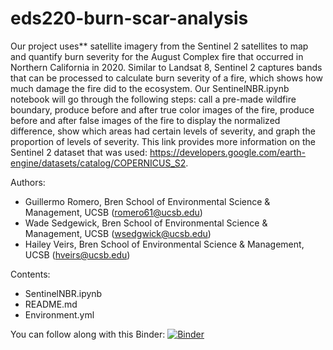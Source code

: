 # eds220-burn-scar-analysis

Our project uses** satellite imagery from the Sentinel 2 satellites to map and quantify burn severity for the August Complex fire that occurred in Northern California in 2020. Similar to Landsat 8, Sentinel 2 captures bands that can be processed to calculate burn severity of a fire, which shows how much damage the fire did to the ecosystem. Our SentinelNBR.ipynb notebook will go through the following steps: call a pre-made wildfire boundary, produce before and after true color images of the fire, produce before and after false images of the fire to display the normalized difference, show which areas had certain levels of severity, and graph the proportion of levels of severity. This link provides more information on the Sentinel 2 dataset that was used: https://developers.google.com/earth-engine/datasets/catalog/COPERNICUS_S2.

Authors:
- Guillermo Romero, Bren School of Environmental Science & Management, UCSB (romero61@ucsb.edu)
- Wade Sedgewick, Bren School of Environmental Science & Management, UCSB (wsedgwick@ucsb.edu)
- Hailey Veirs, Bren School of Environmental Science & Management, UCSB (hveirs@ucsb.edu)

Contents:
- SentinelNBR.ipynb
- README.md
- Environment.yml

You can follow along with this Binder:
[![Binder](https://mybinder.org/badge_logo.svg)](https://mybinder.org/v2/gh/wsedgwick/eds220-burn-scar-analysis/HEAD)
